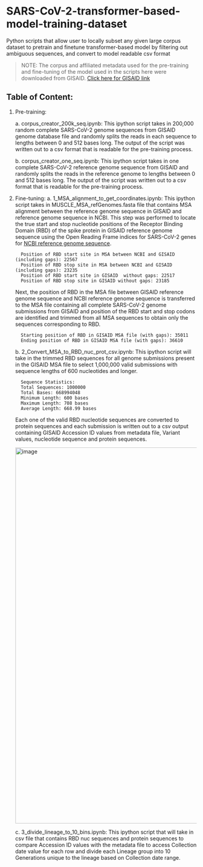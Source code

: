 # SARS-CoV-2-transformer-based-model-training-dataset
Python scripts that allow user to locally subset any given large corpus dataset to pretrain and finetune transformer-based model by filtering out ambiguous sequences, and convert to model readable csv format 

> NOTE: The corpus and affiliated metadata used for the pre-training and fine-tuning of the model used in the scripts here were downloaded from GISAID. [Click here for GISAID link](https://gisaid.org/)

## Table of Content:
1. Pre-training:
   
   a. corpus_creator_200k_seq.ipynb: This ipython script takes in 200,000 random complete SARS-CoV-2 genome sequences from GISAID genome database file and randomly splits the reads in each sequence to lengths between 0 and 512 bases long. The output of the script was written out to a csv format that is readable for the pre-training process.
   
   b. corpus_creator_one_seq.ipynb: This ipython script takes in one complete SARS-CoV-2 reference genome sequence from GISAID and randomly splits the reads in the reference genome to lengths between 0 and 512 bases long. The output of the script was written out to a csv format that is readable for the pre-training process.
   
3. Fine-tuning:
   a. 1_MSA_alignment_to_get_coordinates.ipynb: This ipython script takes in MUSCLE_MSA_refGenomes.fasta file that contains MSA alignment between the reference genome sequence in GISAID and reference genome sequence in NCBI. This step was performed to locate the true start and stop nucleotide positions of the Receptor Binding Domain (RBD) of the spike protein in GISAID reference genome sequence using the Open Reading Frame indices for SARS-CoV-2 genes for [NCBI reference genome sequence](https://www.ncbi.nlm.nih.gov/gene/1489668).
   
         Position of RBD start site in MSA between NCBI and GISAID (including gaps): 22567
         Position of RBD stop site in MSA between NCBI and GISAID (including gaps): 23235
         Position of RBD start site in GISAID  without gaps: 22517
         Position of RBD stop site in GISAID without gaps: 23185
   
   Next, the position of RBD in the MSA file between GISAID reference genome sequence and NCBI reference genome sequence is transferred to the MSA file containing all complete SARS-CoV-2 genome submissions from GISAID and position of the RBD start and stop codons are identified and trimmed from all MSA sequences to obtain only the sequences corresponding to RBD.
   
         Starting position of RBD in GISAID MSA file (with gaps): 35011
         Ending position of RBD in GISAID MSA file (with gaps): 36610
   
   b. 2_Convert_MSA_to_RBD_nuc_prot_csv.ipynb: This ipython script will take in the trimmed RBD sequences for all genome submissions present in the GISAID MSA file to select 1,000,000 valid submissions with sequence lengths of 600 nucleotides and longer.
   
         Sequence Statistics:
         Total Sequences: 1000000
         Total Bases: 668994048
         Minimum Length: 600 bases
         Maximum Length: 708 bases
         Average Length: 668.99 bases
   
   Each one of the valid RBD nucleotide sequences are converted to protein sequences and each submission is written out to a csv output containing GISAID Accession ID values from metadata file, Variant values, nucleotide sequence and protein sequences.
   
   <img width="995" alt="image" src="https://github.com/deevvan/SARS-CoV-2-transformer-based-model-training-dataset/assets/116576756/1bd0660a-885a-4777-886c-4deb825ccf4d">

   c. 3_divide_lineage_to_10_bins.ipynb: This ipython script that will take in csv file that contains RBD nuc sequences and protein sequences to compare Accession ID values with the metadata file to access Collection date value for each row and divide each Lineage group into 10 Generations unique to the lineage based on Collection date range.

